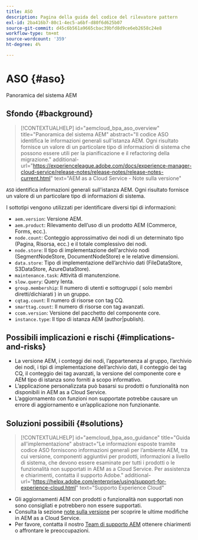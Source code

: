 ```yaml
---
title: ASO
description: Pagina della guida del codice del rilevatore pattern
exl-id: 2ba416b7-80c1-4ec5-a6bf-d80f6d625b07
source-git-commit: d45c6b561a9665cbac39bfd8d9ce6eb2658c24e8
workflow-type: tm+mt
source-wordcount: '359'
ht-degree: 4%

---
```


# ASO {#aso}

Panoramica del sistema AEM

## Sfondo {#background}

>[!CONTEXTUALHELP]
>id="aemcloud_bpa_aso_overview"
>title="Panoramica del sistema AEM"
>abstract="Il codice ASO identifica le informazioni generali sull&#39;istanza AEM. Ogni risultato fornisce un valore di un particolare tipo di informazioni di sistema che possono essere utili per la pianificazione e il refactoring della migrazione."
>additional-url="https://experienceleague.adobe.com/docs/experience-manager-cloud-service/release-notes/release-notes/release-notes-current.html" text="AEM as a Cloud Service - Note sulla versione"

`ASO` identifica informazioni generali sull&#39;istanza AEM. Ogni risultato fornisce un valore di un particolare tipo di informazioni di sistema.

I sottotipi vengono utilizzati per identificare diversi tipi di informazioni:

* `aem.version`: Versione AEM.
* `aem.product`: Rilevamento dell’uso di un prodotto AEM (Commerce, Forms, ecc.).
* `node.count`: Conteggio approssimativo dei nodi di un determinato tipo (Pagina, Risorsa, ecc.) e il totale complessivo dei nodi.
* `node.store`: Il tipo di implementazione dell&#39;archivio nodi (SegmentNodeStore, DocumentNodeStore) e le relative dimensioni.
* `data.store`: Tipo di implementazione dell’archivio dati (FileDataStore, S3DataStore, AzureDataStore).
* `maintenance.task`: Attività di manutenzione.
* `slow.query`: Query lenta.
* `group.membership`: Il numero di utenti e sottogruppi ( solo membri diretti/dichiarati ) in un gruppo.
* `cqtag.count`: Il numero di risorse con tag CQ.
* `smarttag.count`: Il numero di risorse con tag avanzati.
* `ccom.version`: Versione del pacchetto del componente core.
* `instance.type`: Il tipo di istanza AEM (author|publish).

## Possibili implicazioni e rischi {#implications-and-risks}

* La versione AEM, i conteggi dei nodi, l’appartenenza al gruppo, l’archivio dei nodi, i tipi di implementazione dell’archivio dati, il conteggio dei tag CQ, il conteggio dei tag avanzati, la versione del componente core e AEM tipo di istanza sono forniti a scopo informativo.
* L’applicazione personalizzata può basarsi su prodotti o funzionalità non disponibili in AEM as a Cloud Service.
* L’aggiornamento con funzioni non supportate potrebbe causare un errore di aggiornamento e un’applicazione non funzionante.

## Soluzioni possibili {#solutions}

>[!CONTEXTUALHELP]
>id="aemcloud_bpa_aso_guidance"
>title="Guida all&#39;implementazione"
>abstract="Le informazioni esposte tramite codice ASO forniscono informazioni generali per l’ambiente AEM, tra cui versione, componenti aggiuntivi per prodotti, informazioni a livello di sistema, che devono essere esaminate per tutti i prodotti o le funzionalità non supportati in AEM as a Cloud Service. Per assistenza e chiarimenti, contatta il supporto Adobe."
>additional-url="https://helpx.adobe.com/enterprise/using/support-for-experience-cloud.html" text="Supporto Experience Cloud"

* Gli aggiornamenti AEM con prodotti o funzionalità non supportati non sono consigliati e potrebbero non essere supportati.
* Consulta la sezione [note sulla versione](https://experienceleague.adobe.com/docs/experience-manager-cloud-service/release-notes/release-notes/release-notes-current.html?lang=it) per scoprire le ultime modifiche in AEM as a Cloud Service.
* Per favore, contatta il nostro [Team di supporto AEM](https://helpx.adobe.com/enterprise/using/support-for-experience-cloud.html) ottenere chiarimenti o affrontare le preoccupazioni.
